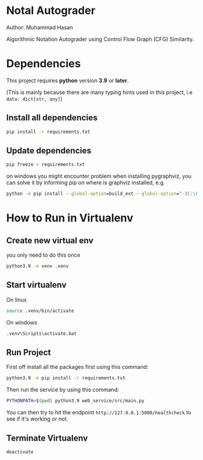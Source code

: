 # Notal Autograder
Author: Muhammad Hasan

Algorithmic Notation Autograder using Control Flow Graph (CFG) Similarity.

# Dependencies

This project requires __python__ version __3.9__ or __later__.

(This is mainly because there are many typing hints used in this project, i.e `data: dict[str, any]`)

## Install all dependencies
```sh
pip install -r requirements.txt
```

## Update dependencies
```sh
pip freeze > requirements.txt
```


on windows you might encounter problem when installing pygraphviz, you can solve it by informing pip on where is graphviz installed, e.g.
```cmd
python -m pip install --global-option=build_ext --global-option="-IC:\Program Files\Graphviz\include" --global-option="-LC:\Program Files\Graphviz\lib" pygraphviz
```

# How to Run in Virtualenv

## Create new virtual env
you only need to do this once
```sh
python3.9 -m venv .venv
```

## Start virtualenv
On linux
```sh
source .venv/bin/activate
```

On windows
```cmd
.venv\Scripts\activate.bat
```

## Run Project

First off install all the packages first using this command:

```bash
python3.9 -m pip install -r requirements.txt
```

Then run the service by using this command:

```bash
PYTHONPATH=$(pwd) python3.9 web_service/src/main.py
```

You can then try to hit the endpoint `http://127.0.0.1:5000/healthcheck` to see if it's working or not.


## Terminate Virtualenv
```sh
deactivate
```